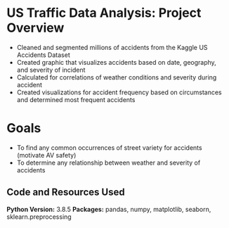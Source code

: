 # US Traffic Data Analysis: Project Overview
- Cleaned and segmented millions of accidents from the Kaggle US Accidents Dataset
- Created graphic that visualizes accidents based on date, geography, and severity of incident
- Calculated for correlations of weather conditions and severity during accident
- Created visualizations for accident frequency based on circumstances and determined most frequent accidents 

# Goals
- To find any common occurrences of street variety for accidents (motivate AV safety)
- To determine any relationship between weather and severity of accidents


## Code and Resources Used
**Python Version:** 3.8.5
**Packages:** pandas, numpy, matplotlib, seaborn, sklearn.preprocessing
